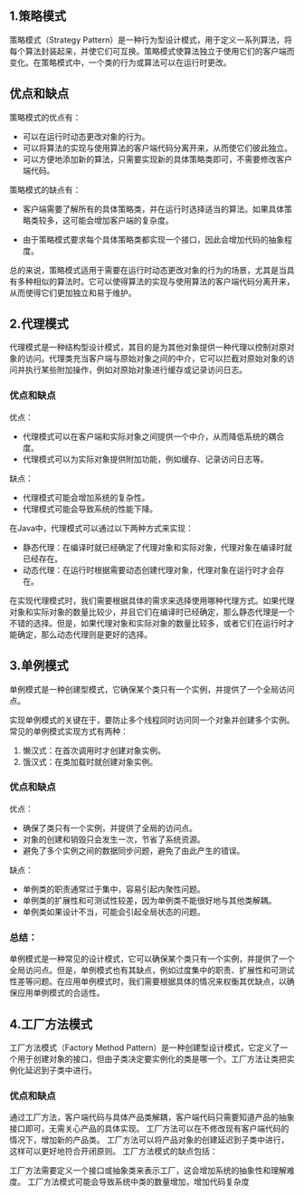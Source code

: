 ## 1.策略模式

策略模式（Strategy Pattern）是一种行为型设计模式，用于定义一系列算法，将每个算法封装起来，并使它们可互换。策略模式使算法独立于使用它们的客户端而变化。在策略模式中，一个类的行为或算法可以在运行时更改。

## 优点和缺点

策略模式的优点有：

- 可以在运行时动态更改对象的行为。
- 可以将算法的实现与使用算法的客户端代码分离开来，从而使它们彼此独立。
- 可以方便地添加新的算法，只需要实现新的具体策略类即可，不需要修改客户端代码。

策略模式的缺点有：

- 客户端需要了解所有的具体策略类，并在运行时选择适当的算法。如果具体策略类较多，这可能会增加客户端的复杂度。

- 由于策略模式要求每个具体策略类都实现一个接口，因此会增加代码的抽象程度。

总的来说，策略模式适用于需要在运行时动态更改对象的行为的场景，尤其是当具有多种相似的算法时。它可以使得算法的实现与使用算法的客户端代码分离开来，从而使得它们更加独立和易于维护。



## 2.代理模式

代理模式是一种结构型设计模式，其目的是为其他对象提供一种代理以控制对原对象的访问。代理类充当客户端与原始对象之间的中介，它可以拦截对原始对象的访问并执行某些附加操作，例如对原始对象进行缓存或记录访问日志。

### 优点和缺点

优点：

- 代理模式可以在客户端和实际对象之间提供一个中介，从而降低系统的耦合度。
- 代理模式可以为实际对象提供附加功能，例如缓存、记录访问日志等。

缺点：

- 代理模式可能会增加系统的复杂性。
- 代理模式可能会导致系统的性能下降。

在Java中，代理模式可以通过以下两种方式来实现：

- 静态代理：在编译时就已经确定了代理对象和实际对象，代理对象在编译时就已经存在。
- 动态代理：在运行时根据需要动态创建代理对象，代理对象在运行时才会存在。

在实现代理模式时，我们需要根据具体的需求来选择使用哪种代理方式。如果代理对象和实际对象的数量比较少，并且它们在编译时已经确定，那么静态代理是一个不错的选择。但是，如果代理对象和实际对象的数量比较多，或者它们在运行时才能确定，那么动态代理则是更好的选择。



## 3.单例模式

单例模式是一种创建型模式，它确保某个类只有一个实例，并提供了一个全局访问点。

实现单例模式的关键在于，要防止多个线程同时访问同一个对象并创建多个实例。常见的单例模式实现方式有两种：

1. 懒汉式：在首次调用时才创建对象实例。
2. 饿汉式：在类加载时就创建对象实例。

### 优点和缺点

优点：

- 确保了类只有一个实例，并提供了全局的访问点。
- 对象的创建和销毁只会发生一次，节省了系统资源。
- 避免了多个实例之间的数据同步问题，避免了由此产生的错误。

缺点：

- 单例类的职责通常过于集中，容易引起内聚性问题。
- 单例类的扩展性和可测试性较差，因为单例类不能很好地与其他类解耦。
- 单例类如果设计不当，可能会引起全局状态的问题。

### 总结：

单例模式是一种常见的设计模式，它可以确保某个类只有一个实例，并提供了一个全局访问点。但是，单例模式也有其缺点，例如过度集中的职责、扩展性和可测试性差等问题。在应用单例模式时，我们需要根据具体的情况来权衡其优缺点，以确保应用单例模式的合适性。


## 4.工厂方法模式

工厂方法模式（Factory Method Pattern）是一种创建型设计模式，它定义了一个用于创建对象的接口，但由子类决定要实例化的类是哪一个。工厂方法让类把实例化延迟到子类中进行。

### 优点和缺点

通过工厂方法，客户端代码与具体产品类解耦，客户端代码只需要知道产品的抽象接口即可，无需关心产品的具体实现。
工厂方法可以在不修改现有客户端代码的情况下，增加新的产品类。
工厂方法可以将产品对象的创建延迟到子类中进行，这样可以更好地符合开闭原则。
工厂方法模式的缺点包括：

工厂方法需要定义一个接口或抽象类来表示工厂，这会增加系统的抽象性和理解难度。
工厂方法模式可能会导致系统中类的数量增加，增加代码复杂度

